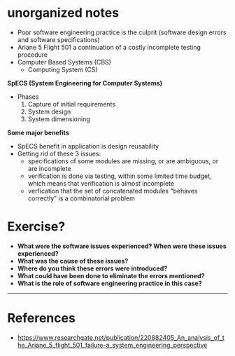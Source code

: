 # unorganized notes
- Poor software engineering practice is the culprit (software design errors and software specifications)
- Ariane 5 Flight 501 a continuation of a costly incomplete testing procedure
- Computer Based Systems (CBS)
	- Computing System (CS)

**SpECS (System Engineering for Computer Systems)**
- Phases
	1. Capture of initial requirements
	2. System design
	3. System dimensioning

**Some major benefits**
- SpECS benefit in application is design reusability
- Getting rid of these 3 issues:
	- specifications of some modules are missing, or are ambiguous, or are incomplete
	- verification is done via testing, within some limited time budget, which means that verification is almost incomplete
	- verfication that the set of concatenated modules "behaves correctly" is a combinatorial problem



# Exercise?
- **What were the software issues experienced? When were these issues experienced?** 
- **What was the cause of these issues?**  
- **Where do you think these errors were introduced?**  
- **What could have been done to eliminate the errors mentioned?**  
- **What is the role of software engineering practice in this case?**

----
# References
- https://www.researchgate.net/publication/220882405_An_analysis_of_the_Ariane_5_flight_501_failure-a_system_engineering_perspective